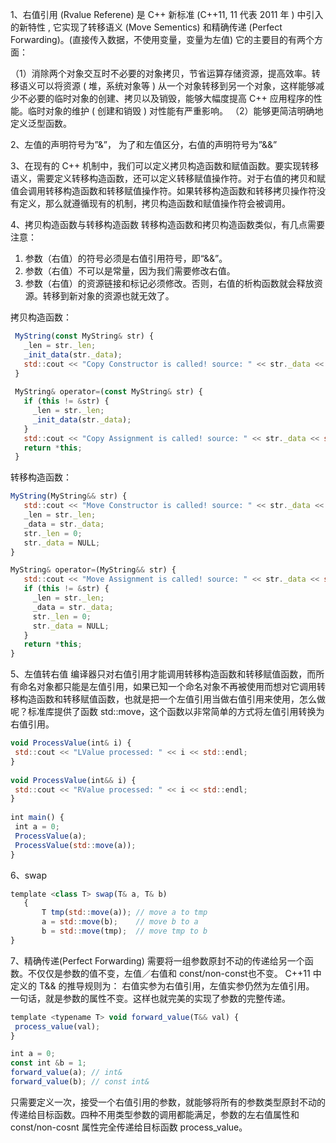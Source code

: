 1、右值引用 (Rvalue Referene) 是 C++ 新标准 (C++11, 11 代表 2011 年 ) 中引入的新特性 , 它实现了转移语义 (Move Sementics) 和精确传递 (Perfect Forwarding)。(直接传入数据，不使用变量，变量为左值)
它的主要目的有两个方面：

（1）消除两个对象交互时不必要的对象拷贝，节省运算存储资源，提高效率。转移语义可以将资源 ( 堆，系统对象等 ) 从一个对象转移到另一个对象，这样能够减少不必要的临时对象的创建、拷贝以及销毁，能够大幅度提高 C++ 应用程序的性能。临时对象的维护 ( 创建和销毁 ) 对性能有严重影响。
（2）能够更简洁明确地定义泛型函数。

2、左值的声明符号为”&”， 为了和左值区分，右值的声明符号为”&&”

3、在现有的 C++ 机制中，我们可以定义拷贝构造函数和赋值函数。要实现转移语义，需要定义转移构造函数，还可以定义转移赋值操作符。对于右值的拷贝和赋值会调用转移构造函数和转移赋值操作符。如果转移构造函数和转移拷贝操作符没有定义，那么就遵循现有的机制，拷贝构造函数和赋值操作符会被调用。

4、拷贝构造函数与转移构造函数
转移构造函数和拷贝构造函数类似，有几点需要注意：
1. 参数（右值）的符号必须是右值引用符号，即“&&”。
2. 参数（右值）不可以是常量，因为我们需要修改右值。
3. 参数（右值）的资源链接和标记必须修改。否则，右值的析构函数就会释放资源。转移到新对象的资源也就无效了。

拷贝构造函数：

```js
 MyString(const MyString& str) { 
   _len = str._len; 
   _init_data(str._data); 
   std::cout << "Copy Constructor is called! source: " << str._data << std::endl; 
 } 
 
 MyString& operator=(const MyString& str) { 
   if (this != &str) { 
     _len = str._len; 
     _init_data(str._data); 
   } 
   std::cout << "Copy Assignment is called! source: " << str._data << std::endl; 
   return *this; 
 } 
```

转移构造函数：

```js
MyString(MyString&& str) { 
   std::cout << "Move Constructor is called! source: " << str._data << std::endl; 
   _len = str._len; 
   _data = str._data; 
   str._len = 0; 
   str._data = NULL; 
}

MyString& operator=(MyString&& str) { 
   std::cout << "Move Assignment is called! source: " << str._data << std::endl; 
   if (this != &str) { 
     _len = str._len; 
     _data = str._data; 
     str._len = 0; 
     str._data = NULL; 
   } 
   return *this; 
}
```

5、左值转右值
编译器只对右值引用才能调用转移构造函数和转移赋值函数，而所有命名对象都只能是左值引用，如果已知一个命名对象不再被使用而想对它调用转移构造函数和转移赋值函数，也就是把一个左值引用当做右值引用来使用，怎么做呢？标准库提供了函数 std::move，这个函数以非常简单的方式将左值引用转换为右值引用。

```js
void ProcessValue(int& i) { 
 std::cout << "LValue processed: " << i << std::endl; 
} 
 
void ProcessValue(int&& i) { 
 std::cout << "RValue processed: " << i << std::endl; 
} 
 
int main() { 
 int a = 0; 
 ProcessValue(a); 
 ProcessValue(std::move(a)); 
}
```

6、swap

```js
template <class T> swap(T& a, T& b) 
   { 
       T tmp(std::move(a)); // move a to tmp 
       a = std::move(b);    // move b to a 
       b = std::move(tmp);  // move tmp to b 
}
```

7、精确传递(Perfect Forwarding)
需要将一组参数原封不动的传递给另一个函数。不仅仅是参数的值不变，左值／右值和 const/non-const也不变。
C++11 中定义的 T&& 的推导规则为：
右值实参为右值引用，左值实参仍然为左值引用。
一句话，就是参数的属性不变。这样也就完美的实现了参数的完整传递。

```js
template <typename T> void forward_value(T&& val) { 
 process_value(val); 
}

int a = 0; 
const int &b = 1; 
forward_value(a); // int& 
forward_value(b); // const int& 
```

只需要定义一次，接受一个右值引用的参数，就能够将所有的参数类型原封不动的传递给目标函数。四种不用类型参数的调用都能满足，参数的左右值属性和 const/non-cosnt 属性完全传递给目标函数 process_value。

